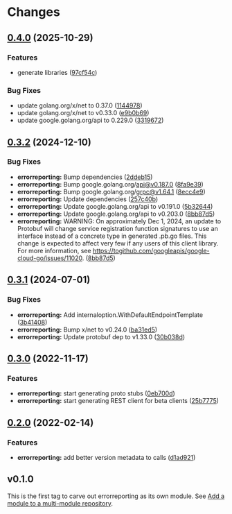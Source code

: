 # Changes

## [0.4.0](https://github.com/googleapis/google-cloud-go/releases/tag/errorreporting%2Fv0.4.0) (2025-10-29)

### Features

* generate libraries ([97cf54c](https://github.com/googleapis/google-cloud-go/commit/97cf54c32101ad6a24694b5be529aa7bc988d746))

### Bug Fixes

* update golang.org/x/net to 0.37.0 ([1144978](https://github.com/googleapis/google-cloud-go/commit/11449782c7fb4896bf8b8b9cde8e7441c84fb2fd))
* update golang.org/x/net to v0.33.0 ([e9b0b69](https://github.com/googleapis/google-cloud-go/commit/e9b0b69644ea5b276cacff0a707e8a5e87efafc9))
* update google.golang.org/api to 0.229.0 ([3319672](https://github.com/googleapis/google-cloud-go/commit/3319672f3dba84a7150772ccb5433e02dab7e201))

## [0.3.2](https://github.com/googleapis/google-cloud-go/compare/errorreporting/v0.3.1...errorreporting/v0.3.2) (2024-12-10)


### Bug Fixes

* **errorreporting:** Bump dependencies ([2ddeb15](https://github.com/googleapis/google-cloud-go/commit/2ddeb1544a53188a7592046b98913982f1b0cf04))
* **errorreporting:** Bump google.golang.org/api@v0.187.0 ([8fa9e39](https://github.com/googleapis/google-cloud-go/commit/8fa9e398e512fd8533fd49060371e61b5725a85b))
* **errorreporting:** Bump google.golang.org/grpc@v1.64.1 ([8ecc4e9](https://github.com/googleapis/google-cloud-go/commit/8ecc4e9622e5bbe9b90384d5848ab816027226c5))
* **errorreporting:** Update dependencies ([257c40b](https://github.com/googleapis/google-cloud-go/commit/257c40bd6d7e59730017cf32bda8823d7a232758))
* **errorreporting:** Update google.golang.org/api to v0.191.0 ([5b32644](https://github.com/googleapis/google-cloud-go/commit/5b32644eb82eb6bd6021f80b4fad471c60fb9d73))
* **errorreporting:** Update google.golang.org/api to v0.203.0 ([8bb87d5](https://github.com/googleapis/google-cloud-go/commit/8bb87d56af1cba736e0fe243979723e747e5e11e))
* **errorreporting:** WARNING: On approximately Dec 1, 2024, an update to Protobuf will change service registration function signatures to use an interface instead of a concrete type in generated .pb.go files. This change is expected to affect very few if any users of this client library. For more information, see https://togithub.com/googleapis/google-cloud-go/issues/11020. ([8bb87d5](https://github.com/googleapis/google-cloud-go/commit/8bb87d56af1cba736e0fe243979723e747e5e11e))

## [0.3.1](https://github.com/googleapis/google-cloud-go/compare/errorreporting/v0.3.0...errorreporting/v0.3.1) (2024-07-01)


### Bug Fixes

* **errorreporting:** Add internaloption.WithDefaultEndpointTemplate ([3b41408](https://github.com/googleapis/google-cloud-go/commit/3b414084450a5764a0248756e95e13383a645f90))
* **errorreporting:** Bump x/net to v0.24.0 ([ba31ed5](https://github.com/googleapis/google-cloud-go/commit/ba31ed5fda2c9664f2e1cf972469295e63deb5b4))
* **errorreporting:** Update protobuf dep to v1.33.0 ([30b038d](https://github.com/googleapis/google-cloud-go/commit/30b038d8cac0b8cd5dd4761c87f3f298760dd33a))

## [0.3.0](https://github.com/googleapis/google-cloud-go/compare/errorreporting/v0.2.0...errorreporting/v0.3.0) (2022-11-17)


### Features

* **errorreporting:** start generating proto stubs ([0eb700d](https://github.com/googleapis/google-cloud-go/commit/0eb700d17c4cac56f59038f0f3ae5a65257a3d38))
* **errorreporting:** start generating REST client for beta clients ([25b7775](https://github.com/googleapis/google-cloud-go/commit/25b77757c1e6f372e03bf99ab7461264bba48d26))

## [0.2.0](https://github.com/googleapis/google-cloud-go/compare/errorreporting/v0.1.0...errorreporting/v0.2.0) (2022-02-14)


### Features

* **errorreporting:** add better version metadata to calls ([d1ad921](https://github.com/googleapis/google-cloud-go/commit/d1ad921d0322e7ce728ca9d255a3cf0437d26add))

## v0.1.0

This is the first tag to carve out errorreporting as its own module. See
[Add a module to a multi-module repository](https://github.com/golang/go/wiki/Modules#is-it-possible-to-add-a-module-to-a-multi-module-repository).
